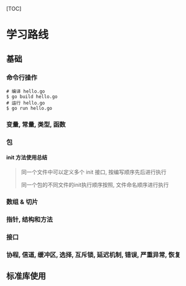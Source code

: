 [TOC]

# 学习路线

## 基础

### 命令行操作

```shell
# 编译 hello.go
$ go build hello.go
# 运行 hello.go
$ go run hello.go
```

### 变量, 常量, 类型, 函数

### 包

#### init 方法使用总结

> 同一个文件中可以定义多个 init 接口, 按编写顺序先后进行执行
>
> 同一个包的不同文件的init执行顺序按照, 文件命名顺序进行执行

### 数组 & 切片

### 指针, 结构和方法

### 接口

### 协程, 信道, 缓冲区, 选择, 互斥锁, 延迟机制, 错误, 严重异常, 恢复

## 标准库使用

